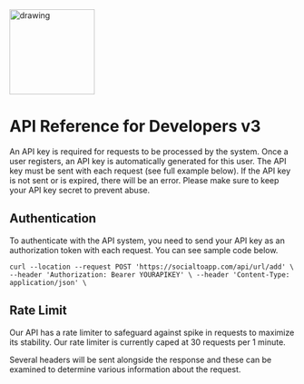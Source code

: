 <img src="https://cdn.socialtoapp.com/img/logo/logo.svg" alt="drawing" width="150px"/>

#  API Reference for Developers  v3

An API key is required for requests to be processed by the system. Once a user registers, an API key is automatically generated for this user. The API key must be sent with each request (see full example below). If the API key is not sent or is expired, there will be an error. Please make sure to keep your API key secret to prevent abuse.

##  Authentication

To authenticate with the API system, you need to send your API key as an authorization token with each request. You can see sample code below.

    curl --location --request POST 'https://socialtoapp.com/api/url/add' \ --header 'Authorization: Bearer YOURAPIKEY' \ --header 'Content-Type: application/json' \

##  Rate Limit

Our API has a rate limiter to safeguard against spike in requests to maximize its stability. Our rate limiter is currently caped at 30 requests per 1 minute.

Several headers will be sent alongside the response and these can be examined to determine various information about the request.

